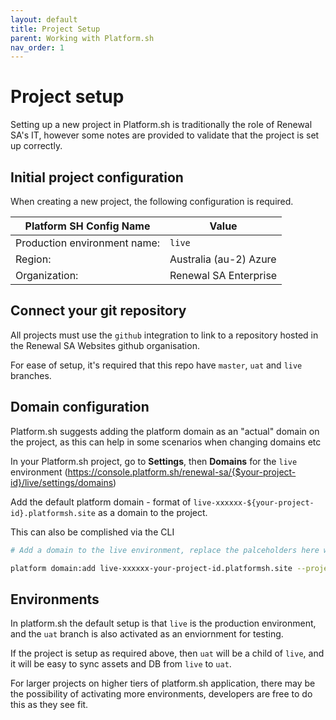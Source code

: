 ```yaml
---
layout: default
title: Project Setup
parent: Working with Platform.sh
nav_order: 1
---
```


# Project setup

Setting up a new project in Platform.sh is traditionally the role of Renewal SA's IT, however some notes are provided to validate that the project is set up correctly.

## Initial project configuration

When creating a new project, the following configuration is required.

|Platform SH Config Name  | Value  |
|--|--|
|Production environment name:  |  `live` |
|Region: | Australia (au-2) Azure |
|Organization: | Renewal SA Enterprise |

## Connect your git repository

All projects must use the `github` integration to link to a repository hosted in the Renewal SA Websites github organisation.

For ease of setup, it's required that this repo have `master`, `uat` and `live` branches.

## Domain configuration

Platform.sh suggests adding the platform domain as an "actual" domain on the project, as this can help in some scenarios when changing domains etc

In your Platform.sh project, go to **Settings**, then **Domains** for the `live` environment (https://console.platform.sh/renewal-sa/{$your-project-id}/live/settings/domains)

Add the default platform domain - format of `live-xxxxxx-${your-project-id}.platformsh.site` as a domain to the project.

This can also be complished via the CLI
```bash
# Add a domain to the live environment, replace the palceholders here with your values

platform domain:add live-xxxxxx-your-project-id.platformsh.site --project=your-project-id --environment=live

```

## Environments

In platform.sh the default setup is that `live` is the production environment, and the `uat` branch is also activated as an enviornment for testing.

If the project is setup as required above, then `uat` will be a child of `live`, and it will be easy to sync assets and DB from `live` to `uat`.

For larger projects on higher tiers of platform.sh application, there may be the possibility of activating more environments, developers are free to do this as they see fit.


